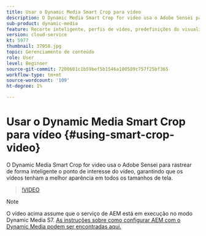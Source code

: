 ```yaml
---
title: Usar o Dynamic Media Smart Crop para vídeo
description: O Dynamic Media Smart Crop for video usa o Adobe Sensei para rastrear de forma inteligente o ponto de interesse do vídeo, garantindo que os vídeos tenham a melhor aparência em todos os tamanhos de tela.
sub-product: dynamic-media
feature: Recorte inteligente, perfis de vídeo, predefinições do visualizador
version: cloud-service
kt: 5977
thumbnail: 37958.jpg
topic: Gerenciamento de conteúdo
role: User
level: Beginner
source-git-commit: 7200601c1b59bef5b1546a100589c757f25bf365
workflow-type: tm+mt
source-wordcount: '109'
ht-degree: 1%

---
```



# Usar o Dynamic Media Smart Crop para vídeo {#using-smart-crop-video}

O Dynamic Media Smart Crop for video usa o Adobe Sensei para rastrear de forma inteligente o ponto de interesse do vídeo, garantindo que os vídeos tenham a melhor aparência em todos os tamanhos de tela.

>[!VIDEO](https://video.tv.adobe.com/v/37958/?quality=12)

>[!NOTE]
>
>O vídeo acima assume que o serviço de AEM está em execução no modo Dynamic Media S7. [As instruções sobre como configurar AEM com o Dynamic Media podem ser encontradas aqui.](https://experienceleague.adobe.com/docs/experience-manager-cloud-service/assets/dynamicmedia/config-dm.html)


